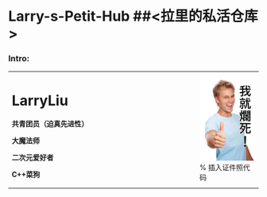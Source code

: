 # Larry-s-Petit-Hub ##<拉里的私活仓库>

### Intro:
<table border="0">
  <tr>
    <td width="75%">
      <h1>LarryLiu</h1>
      <p><b>共青团员（迫真先进性）</b></p>
      <p><b>大魔法师</b></p>
      <p><b>二次元爱好者</b></p>
      <p><b>C++菜狗 </b></p>
    </td>
    <td width="25%">
      <img src="/114514.jpg" width="100%">      % 插入证件照代码
    </td>
  </tr>
</table>

